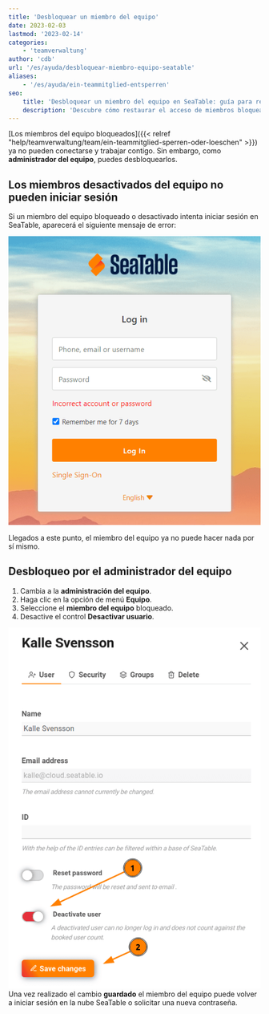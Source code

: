 ```yaml
---
title: 'Desbloquear un miembro del equipo'
date: 2023-02-03
lastmod: '2023-02-14'
categories:
    - 'teamverwaltung'
author: 'cdb'
url: '/es/ayuda/desbloquear-miembro-equipo-seatable'
aliases:
    - '/es/ayuda/ein-teammitglied-entsperren'
seo:
    title: 'Desbloquear un miembro del equipo en SeaTable: guía para restaurar permisos'
    description: 'Descubre cómo restaurar el acceso de miembros bloqueados en SeaTable siguiendo pasos fáciles en la administración de equipo y recuperando la colaboración.'
---
```


[Los miembros del equipo bloqueados]({{< relref "help/teamverwaltung/team/ein-teammitglied-sperren-oder-loeschen" >}}) ya no pueden conectarse y trabajar contigo. Sin embargo, como **administrador del equipo**, puedes desbloquearlos.

## Los miembros desactivados del equipo no pueden iniciar sesión

Si un miembro del equipo bloqueado o desactivado intenta iniciar sesión en SeaTable, aparecerá el siguiente mensaje de error:

![Bloqueo de la cuenta de un miembro Mensaje de error en el inicio de sesión](images/Fehlermeldung-Account-sperren.png)

Llegados a este punto, el miembro del equipo ya no puede hacer nada por sí mismo.

## Desbloqueo por el administrador del equipo

1. Cambia a la **administración del equipo**.
2. Haga clic en la opción de menú **Equipo**.
3. Seleccione el **miembro del equipo** bloqueado.
4. Desactive el control **Desactivar usuario**.

![Reactivar el usuario desactivado.](images/enable-disabled-user.png)  
Una vez realizado el cambio **guardado** el miembro del equipo puede volver a iniciar sesión en la nube SeaTable o solicitar una nueva contraseña.
